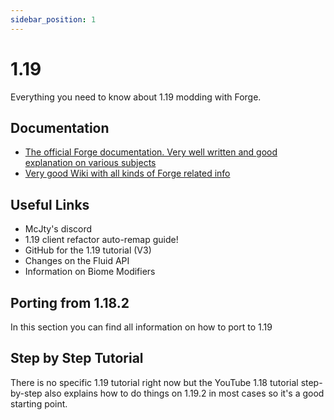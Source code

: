 ```yaml
---
sidebar_position: 1
---
```


# 1.19

Everything you need to know about 1.19 modding with Forge.

## Documentation

- [The official Forge documentation. Very well written and good explanation on various subjects](https://mcforge.readthedocs.org/en/latest/)
- [Very good Wiki with all kinds of Forge related info](https://forge.gemwire.uk/wiki/Main_Page)

## Useful Links

- McJty's discord
- 1.19 client refactor auto-remap guide!
- GitHub for the 1.19 tutorial (V3)
- Changes on the Fluid API
- Information on Biome Modifiers

## Porting from 1.18.2

In this section you can find all information on how to port to 1.19

## Step by Step Tutorial

There is no specific 1.19 tutorial right now but the YouTube 1.18 tutorial step-by-step also explains how to do things on 1.19.2 in most cases so it's a good starting point.
